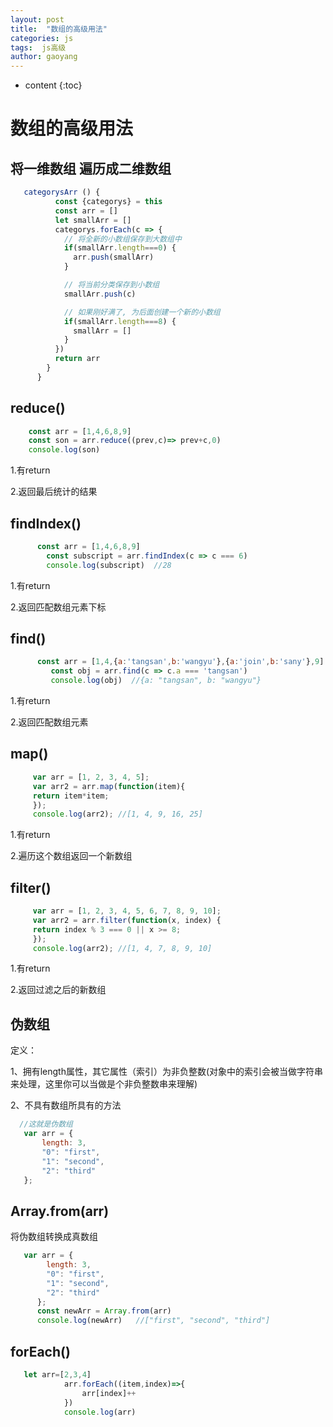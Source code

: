 ```yaml
---
layout: post
title:  "数组的高级用法"
categories: js
tags:  js高级
author: gaoyang
---
```


* content
{:toc}

# 数组的高级用法

## 将一维数组 遍历成二维数组

```js
   categorysArr () {
          const {categorys} = this
          const arr = []
          let smallArr = []
          categorys.forEach(c => {
            // 将全新的小数组保存到大数组中
            if(smallArr.length===0) {
              arr.push(smallArr)
            }

            // 将当前分类保存到小数组
            smallArr.push(c)

            // 如果刚好满了, 为后面创建一个新的小数组
            if(smallArr.length===8) {
              smallArr = []
            }
          })
          return arr
        }
      }
```




## reduce()

```js
    const arr = [1,4,6,8,9]
    const son = arr.reduce((prev,c)=> prev+c,0)
    console.log(son)
```

1.有return

2.返回最后统计的结果

## findIndex()

```js
      const arr = [1,4,6,8,9]
        const subscript = arr.findIndex(c => c === 6)
        console.log(subscript)  //28
```

1.有return

2.返回匹配数组元素下标

## find()

```js
      const arr = [1,4,{a:'tangsan',b:'wangyu'},{a:'join',b:'sany'},9]
         const obj = arr.find(c => c.a === 'tangsan')
         console.log(obj)  //{a: "tangsan", b: "wangyu"}
```

1.有return

2.返回匹配数组元素

## map()

```js
     var arr = [1, 2, 3, 4, 5];
     var arr2 = arr.map(function(item){
     return item*item;
     });
     console.log(arr2); //[1, 4, 9, 16, 25]
```
1.有return

2.遍历这个数组返回一个新数组

## filter()

```js
     var arr = [1, 2, 3, 4, 5, 6, 7, 8, 9, 10];
     var arr2 = arr.filter(function(x, index) {
     return index % 3 === 0 || x >= 8;
     });
     console.log(arr2); //[1, 4, 7, 8, 9, 10]
```

1.有return

2.返回过滤之后的新数组
## 伪数组

定义：

1、拥有length属性，其它属性（索引）为非负整数(对象中的索引会被当做字符串来处理，这里你可以当做是个非负整数串来理解)

2、不具有数组所具有的方法

```js
  //这就是伪数组
   var arr = {
       length: 3,
       "0": "first",
       "1": "second",
       "2": "third"
   };
```
##  Array.from(arr)

将伪数组转换成真数组

```js
   var arr = {
        length: 3,
        "0": "first",
        "1": "second",
        "2": "third"
      };
      const newArr = Array.from(arr)
      console.log(newArr)   //["first", "second", "third"]
```

## forEach()

```js
   let arr=[2,3,4]
   			arr.forEach((item,index)=>{
   				arr[index]++
   			})
   			console.log(arr)
```
